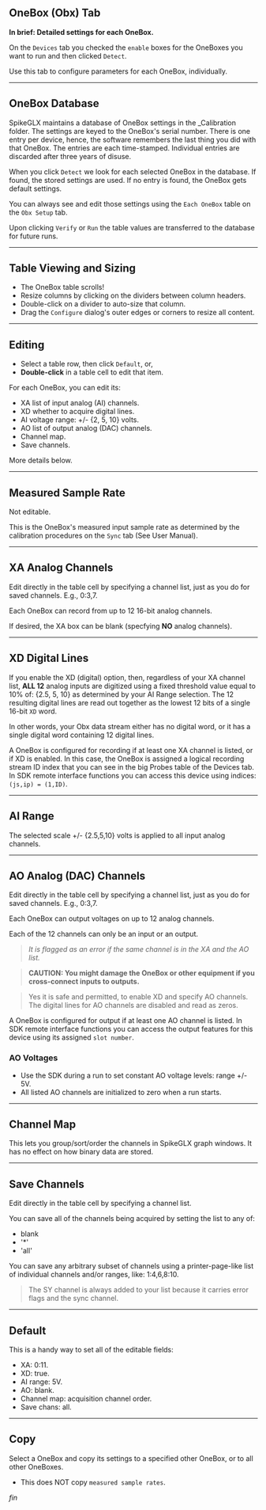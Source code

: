 ## OneBox (Obx) Tab

**In brief: Detailed settings for each OneBox.**

On the `Devices` tab you checked the `enable` boxes for the OneBoxes
you want to run and then clicked `Detect`.

Use this tab to configure parameters for each OneBox, individually.

--------

## OneBox Database

SpikeGLX maintains a database of OneBox settings in the _Calibration folder.
The settings are keyed to the OneBox's serial number. There is one entry per
device, hence, the software remembers the last thing you did with that OneBox.
The entries are each time-stamped. Individual entries are discarded after
three years of disuse.

When you click `Detect` we look for each selected OneBox in the database.
If found, the stored settings are used. If no entry is found, the OneBox
gets default settings.

You can always see and edit those settings using the `Each OneBox` table
on the `Obx Setup` tab.

Upon clicking `Verify` or `Run` the table values are transferred to the
database for future runs.

--------

## Table Viewing and Sizing

* The OneBox table scrolls!
* Resize columns by clicking on the dividers between column headers.
* Double-click on a divider to auto-size that column.
* Drag the `Configure` dialog's outer edges or corners to resize all content.

--------

## Editing

* Select a table row, then click `Default`, or,
* **Double-click** in a table cell to edit that item.

For each OneBox, you can edit its:

* XA list of input analog (AI) channels.
* XD whether to acquire digital lines.
* AI voltage range: +/- {2, 5, 10} volts.
* AO list of output analog (DAC) channels.
* Channel map.
* Save channels.

More details below.

--------

## Measured Sample Rate

Not editable.

This is the OneBox's measured input sample rate as determined by
the calibration procedures on the `Sync` tab (See User Manual).

--------

## XA Analog Channels

Edit directly in the table cell by specifying a channel list,
just as you do for saved channels. E.g., 0:3,7.

Each OneBox can record from up to 12 16-bit analog channels.

If desired, the XA box can be blank (specfying **NO** analog channels).

--------

## XD Digital Lines

If you enable the XD (digital) option, then, regardless of your XA channel
list, **ALL 12** analog inputs are digitized using a fixed threshold value
equal to 10% of: {2.5, 5, 10} as determined by your AI Range selection.
The 12 resulting digital lines are read out together as the lowest 12 bits
of a single 16-bit `XD` word.

In other words, your Obx data stream either has no digital word, or it has
a single digital word containing 12 digital lines.

A OneBox is configured for recording if at least one XA channel is listed,
or if XD is enabled. In this case, the OneBox is assigned a logical recording
stream ID index that you can see in the big Probes table of the Devices tab.
In SDK remote interface functions you can access this device using indices:
`(js,ip) = (1,ID)`.

--------

## AI Range

The selected scale +/- {2.5,5,10} volts is applied to all input analog
channels.

--------

## AO Analog (DAC) Channels

Edit directly in the table cell by specifying a channel list,
just as you do for saved channels. E.g., 0:3,7.

Each OneBox can output voltages on up to 12 analog channels.

Each of the 12 channels can only be an input or an output.

>*It is flagged as an error if the same channel is in the XA and the AO list.*

>**CAUTION: You might damage the OneBox or other equipment if you
cross-connect inputs to outputs.**

>Yes it is safe and permitted, to enable XD and specify AO channels.
The digital lines for AO channels are disabled and read as zeros.

A OneBox is configured for output if at least one AO channel is listed.
In SDK remote interface functions you can access the output features for
this device using its assigned `slot number`.

### AO Voltages

* Use the SDK during a run to set constant AO voltage levels: range +/- 5V.
* All listed AO channels are initialized to zero when a run starts.

--------

## Channel Map

This lets you group/sort/order the channels in SpikeGLX graph windows.
It has no effect on how binary data are stored.

--------

## Save Channels

Edit directly in the table cell by specifying a channel list.

You can save all of the channels being acquired by setting the list to
any of:

* blank
* '*'
* 'all'

You can save any arbitrary subset of channels using a printer-page-like
list of individual channels and/or ranges, like: 1:4,6,8:10.

>The SY channel is always added to your list because it carries error flags
and the sync channel.

--------

## Default

This is a handy way to set all of the editable fields:

* XA: 0:11.
* XD: true.
* AI range: 5V.
* AO: blank.
* Channel map: acquisition channel order.
* Save chans: all.

--------

## Copy

Select a OneBox and copy its settings to a specified other OneBox, or to all
other OneBoxes.

* This does NOT copy `measured sample rates`.


_fin_

